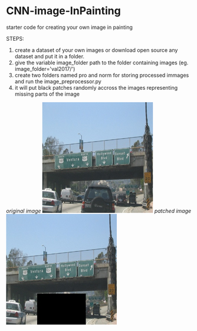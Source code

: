 # CNN-image-InPainting

starter code for creating your own image in painting 

STEPS:<br>
1. create a dataset of your own images or download open source any dataset and put it in a folder.<br>
2. give the variable  image_folder path to the folder containing images (eg. image_folder='val2017/')<br>
3. create two folders named pro and norm for storing processed immages and run the image_preprocessor.py<br>
4. it will put black patches randomly accross the images representing missing parts of the image<br>


<i>original image</i>
<img src="/image/17.jpg">
<i>patched image</i>
<img src="/image/17_p.jpg">
